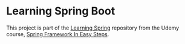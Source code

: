 # Learning Spring Boot

This project is part of the [Learning Spring](https://github.com/RyouHikaru/learning-spring) repository from the Udemy course, [Spring Framework In Easy Steps](https://www.udemy.com/course/springframeworkineasysteps/).